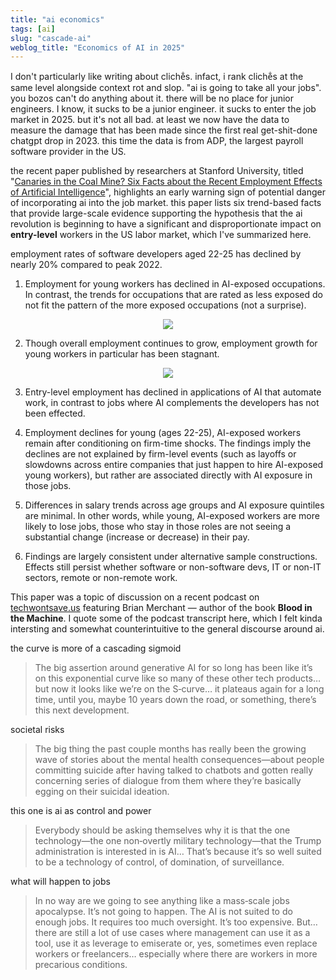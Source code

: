 ```yaml
---
title: "ai economics"
tags: [ai]
slug: "cascade-ai"
weblog_title: "Economics of AI in 2025"
---
```


I don't particularly like writing about cliche̐s. infact, i rank cliche̐s at the same level alongside context rot and slop. "ai is going to take all your jobs". you bozos can't do anything about it. there will be no place for junior engineers. I know, it sucks to be a junior engineer. it sucks to enter the job market in 2025. but it's not all bad. at least we now have the data to measure the damage that has been made since the first real get-shit-done chatgpt drop in 2023. this time the data is from ADP, the largest payroll software provider in the US.

the recent paper published by researchers at Stanford University, titled "[Canaries in the Coal Mine? Six Facts about the Recent Employment Effects of Artificial Intelligence](https://digitaleconomy.stanford.edu/publications/canaries-in-the-coal-mine/)", highlights an early warning sign of potential danger of incorporating ai into the job market. this paper lists six trend-based facts that provide large-scale evidence supporting the hypothesis that the ai revolution is beginning to have a significant and disproportionate impact on **entry-level** workers in the US labor market, which I've summarized here.

<aside>
employment rates of software developers aged 22-25 has declined by nearly 20% compared to peak 2022. 
</aside>

1. Employment for young workers has declined in AI-exposed occupations. In contrast, the trends for occupations that are rated as less exposed do not fit the pattern of the more exposed occupations (not a surprise).

<figure style="text-align: center;">
  <img src="https://pub-91e1a485198740aabff1705e89606dc3.r2.dev/facts/1a.jpeg" style="max-width: 100%; height: auto;" />
  <figcaption></figcaption>
</figure>

2. Though overall employment continues to grow, employment growth for young workers in particular has been stagnant.

<figure style="text-align: center;">
  <img src="https://pub-91e1a485198740aabff1705e89606dc3.r2.dev/facts/1b.jpeg" style="max-width: 100%; height: auto;" />
  <figcaption></figcaption>
</figure>

3. Entry-level employment has declined in applications of AI that automate work, in contrast to jobs where AI complements the developers has not been effected.

4. Employment declines for young (ages 22-25), AI-exposed workers remain after conditioning on firm-time shocks. 
The findings imply the declines are not explained by firm-level events (such as layoffs or slowdowns across entire companies that just happen to hire AI-exposed young workers), but rather are associated directly with AI exposure in those jobs.

5. Differences in salary trends across age groups and AI exposure quintiles are minimal. In other words, while young, AI-exposed workers are more likely to lose jobs, those who stay in those roles are not seeing a substantial change (increase or decrease) in their pay.

6. Findings are largely consistent under alternative sample constructions. Effects still persist whether software or non-software devs, IT or non-IT sectors, remote or non-remote work.

This paper was a topic of discussion on a recent podcast on [techwontsave.us](https://techwontsave.us/episode/292_will_ai_kill_your_job_w_brian_merchant) featuring Brian Merchant — author of the book **Blood in the Machine**. I quote some of the podcast transcript here, which I felt kinda intersting and somewhat counterintuitive to the general discourse around ai.

the curve is more of a cascading sigmoid


> The big assertion around generative AI for so long has been like it’s on this exponential curve like so many of these other tech products… but now it looks like we’re on the S‑curve… it plateaus again for a long time, until you, maybe 10 years down the road, or something, there’s this next development.

societal risks 


> The big thing the past couple months has really been the growing wave of stories about the mental health consequences—about people committing suicide after having talked to chatbots and gotten really concerning series of dialogue from them where they’re basically egging on their suicidal ideation.


this one is ai as control and power

> Everybody should be asking themselves why it is that the one technology—the one non‑overtly military technology—that the Trump administration is interested in is AI… That’s because it’s so well suited to be a technology of control, of domination, of surveillance.

what will happen to jobs

> In no way are we going to see anything like a mass‑scale jobs apocalypse. It’s not going to happen. The AI is not suited to do enough jobs. It requires too much oversight. It’s too expensive. But… there are still a lot of use cases where management can use it as a tool, use it as leverage to emiserate or, yes, sometimes even replace workers or freelancers… especially where there are workers in more precarious conditions.
